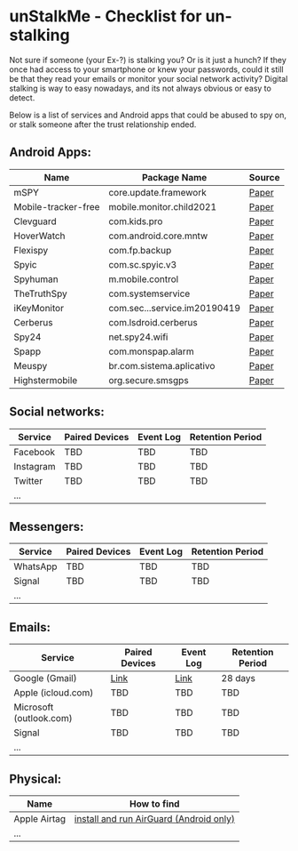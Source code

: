 # unStalkMe - Checklist for un-stalking

Not sure if someone (your Ex-?) is stalking you? Or is it just a hunch? If they once had access to your smartphone or knew your passwords, could it still be that they read your emails or monitor your social network activity? Digital stalking is way to easy nowadays, and its not always obvious or easy to detect. 

Below is a list of services and Android apps that could be abused to spy on, or stalk someone after the trust relationship ended.





## Android Apps:

| Name | Package Name | Source | 
| ---  | ---          | ---    |
| mSPY | core.update.framework | [Paper](https://raw.githubusercontent.com/alexliu0809/alexliu0809.github.io/master/assets/files/Paper27.pdf)
| Mobile-tracker-free | mobile.monitor.child2021 | [Paper](https://raw.githubusercontent.com/alexliu0809/alexliu0809.github.io/master/assets/files/Paper27.pdf)
| Clevguard | com.kids.pro | [Paper](https://raw.githubusercontent.com/alexliu0809/alexliu0809.github.io/master/assets/files/Paper27.pdf)
| HoverWatch | com.android.core.mntw | [Paper](https://raw.githubusercontent.com/alexliu0809/alexliu0809.github.io/master/assets/files/Paper27.pdf)
| Flexispy | com.fp.backup | [Paper](https://raw.githubusercontent.com/alexliu0809/alexliu0809.github.io/master/assets/files/Paper27.pdf)
| Spyic | com.sc.spyic.v3 | [Paper](https://raw.githubusercontent.com/alexliu0809/alexliu0809.github.io/master/assets/files/Paper27.pdf)
| Spyhuman | m.mobile.control | [Paper](https://raw.githubusercontent.com/alexliu0809/alexliu0809.github.io/master/assets/files/Paper27.pdf)
| TheTruthSpy | com.systemservice | [Paper](https://raw.githubusercontent.com/alexliu0809/alexliu0809.github.io/master/assets/files/Paper27.pdf)
| iKeyMonitor	| com.sec...service.im20190419 | [Paper](https://raw.githubusercontent.com/alexliu0809/alexliu0809.github.io/master/assets/files/Paper27.pdf)
| Cerberus | com.lsdroid.cerberus | [Paper](https://raw.githubusercontent.com/alexliu0809/alexliu0809.github.io/master/assets/files/Paper27.pdf)
| Spy24 | net.spy24.wifi | [Paper](https://raw.githubusercontent.com/alexliu0809/alexliu0809.github.io/master/assets/files/Paper27.pdf)
| Spapp | com.monspap.alarm | [Paper](https://raw.githubusercontent.com/alexliu0809/alexliu0809.github.io/master/assets/files/Paper27.pdf)
| Meuspy | br.com.sistema.aplicativo | [Paper](https://raw.githubusercontent.com/alexliu0809/alexliu0809.github.io/master/assets/files/Paper27.pdf)
| Highstermobile | org.secure.smsgps | [Paper](https://raw.githubusercontent.com/alexliu0809/alexliu0809.github.io/master/assets/files/Paper27.pdf)



## Social networks:

| Service | Paired Devices | Event Log | Retention Period |
| --- 	  | ---		       | ---       | ---     		  |
| Facebook | TBD | TBD | TBD |
| Instagram | TBD | TBD | TBD |
| Twitter | TBD | TBD | TBD |
| ... ||||



## Messengers:

| Service | Paired Devices | Event Log | Retention Period |
| --- 	  | ---		       | ---       | ---     		  |
| WhatsApp | TBD | TBD | TBD |
| Signal | TBD | TBD | TBD |
| ... ||||



## Emails:

| Service | Paired Devices | Event Log | Retention Period |
| --- 	  | ---		       | ---       | ---     		  |
| Google (Gmail)	  | [Link](https://myaccount.google.com/device-activity?continue=https%3A%2F%2Fmyaccount.google.com%2Fsecurity) | [Link](https://myaccount.google.com/notifications?pli=1) | 28 days |
| Apple (icloud.com)  | TBD | TBD | TBD |
| Microsoft (outlook.com) | TBD | TBD | TBD |
| Signal | TBD | TBD | TBD |
| ... ||||



## Physical:

| Name | How to find |
| ---  | --- |
| Apple Airtag | [install and run AirGuard (Android only)](https://play.google.com/store/apps/details?id=de.seemoo.at_tracking_detection.release) |
| ... ||